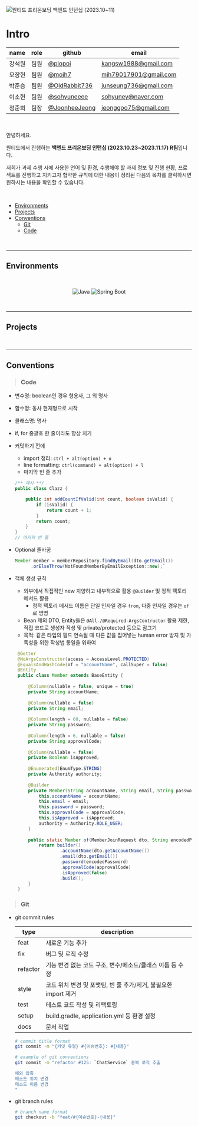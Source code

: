 ![원티드 프리온보딩 백엔드 인턴십 (2023.10~11)](https://static.wanted.co.kr/images/events/3178/58ac3248.jpg)

# Intro
<div align="center">

| name | role | github | email |
|------|------|--------|-------|
| 강석원 | 팀원 | [@piopoi](https://github.com/piopoi) | kangsw1988@gmail.com |
| 모장현 | 팀원 | [@mojh7](https://github.com/mojh7) | mjh79017901@gmail.com |
| 박준승 | 팀원 | [@OldRabbit736](https://github.com/OldRabbit736) | junseung736@gmail.com |
| 이소현 | 팀원 | [@sohyuneeee](https://github.com/sohyuneeee) | sohyuney@naver.com |
| 정준희 | 팀장 | [@JoonheeJeong](https://github.com/JoonheeJeong) | jeonggoo75@gmail.com |

</div>
</br>

안녕하세요. 

원티드에서 진행하는 <large>**백엔드 프리온보딩 인턴십 (2023.10.23~2023.11.17) R팀**</large>입니다.

저희가 과제 수행 시에 사용한 언어 및 환경, 수행해야 할 과제 정보 및 진행 현황, 프로젝트를 진행하고 지키고자 협약한 규칙에 대한 내용이 정리된 다음의 목차를 클릭하시면 원하시는 내용을 확인할 수 있습니다.

</br>

* [Environments](#environments)
* [Projects](#projects)
* [Conventions](#conventions)
    * [Git](#git)
    * [Code](#code)

</br>

---
## Environments
</br>
<div align="center">
  
  ![Java](https://img.shields.io/badge/Java-%2017%20-lightcoral.svg?&style=flat&logo=Java&logoColor=white&labelColor=red&cacheSeconds=3600$logoWidth=60)
  ![Spring Boot](https://img.shields.io/badge/SpringBoot-%203.1.5%20-lightgreen.svg?&style=flat&logo=SpringBoot&logoColor=white&labelColor=44A833&cacheSeconds=3600$logoWidth=60)

</div>
</br>

---
## Projects

</br>

---
## Conventions
> ### Code
- 변수명: boolean인 경우 형용사, 그 외 명사
- 함수명: 동사 현재형으로 시작
- 클래스명: 명사
- if, for 중괄호 한 줄이라도 항상 치기
- 커밋하기 전에
    - import 정리: `ctrl + alt(option) + o`
    - line formatting: `ctrl(command) + alt(option) + l`
    - 마지막 빈 줄 추가
    ```java
    /** 예시 **/
    public class Clazz {

        public int addCountIfValid(int count, boolean isValid) {
            if (isValid) {
                return count + 1;
            }
            return count;
        }
    }
    // 마지막 빈 줄
    ```
    
 - Optional 줄바꿈
   ```java
   Member member = memberRepository.findByEmail(dto.getEmail())
         .orElseThrow(NotFoundMemberByEmailException::new);`
   ```
- 객체 생성 규칙
  - 외부에서 직접적인 new 지양하고 내부적으로 활용 `@Builder` 및 정적 팩토리 메서드 활용
    - 정적 팩토리 메서드 이름은 단일 인자일 경우 `from`, 다중 인자일 경우는 `of`로 명명 
  - Bean 제외 DTO, Entity들은 `@All-/@Required-ArgsContructor` 활용 제한, 직접 코드로 생성자 작성 및 private/protected 등으로 잠그기
  - 목적: 같은 타입의 필드 연속될 때 다른 값을 집어넣는 human error 방지 및 가독성을 위한 작성법 통일을 위하여
  ```java
   @Getter
   @NoArgsConstructor(access = AccessLevel.PROTECTED)
   @EqualsAndHashCode(of = "accountName", callSuper = false)
   @Entity
   public class Member extends BaseEntity {
   
       @Column(nullable = false, unique = true)
       private String accountName;
   
       @Column(nullable = false)
       private String email;
   
       @Column(length = 60, nullable = false)
       private String password;
   
       @Column(length = 6, nullable = false)
       private String approvalCode;
   
       @Column(nullable = false)
       private Boolean isApproved;
   
       @Enumerated(EnumType.STRING)
       private Authority authority;
   
       @Builder
       private Member(String accountName, String email, String password, String approvalCode, Boolean isApproved) {
           this.accountName = accountName;
           this.email = email;
           this.password = password;
           this.approvalCode = approvalCode;
           this.isApproved = isApproved;
           authority = Authority.ROLE_USER;
       }
   
       public static Member of(MemberJoinRequest dto, String encodedPassword, String approvalCode) {
           return builder()
                   .accountName(dto.getAccountName())
                   .email(dto.getEmail())
                   .password(encodedPassword)
                   .approvalCode(approvalCode)
                   .isApproved(false)
                   .build();
       }
   }

  ```

> ### Git
* git commit rules
  
  | type     | description |
  |----------|-------------|
  | feat     | 새로운 기능 추가 |
  | fix      | 버그 및 로직 수정 |
  | refactor | 기능 변경 없는 코드 구조, 변수/메소드/클래스 이름 등 수정 |
  | style    | 코드 위치 변경 및 포맷팅, 빈 줄 추가/제거, 불필요한 import 제거 |
  | test     | 테스트 코드 작성 및 리팩토링 |
  | setup    | build.gradle, application.yml 등 환경 설정 |
  | docs     | 문서 작업 |

  ```bash
  # commit title format
  git commit -m "{커밋 유형} #{이슈번호}: #{내용}"

  # example of git conventions
  git commit -m "refactor #125: `ChatService` 중복 로직 추출

  예외 압축
  메소드 위치 변경
  메소드 이름 변경
  "
  ```

* git branch rules
  ```bash
  # branch name format
  git checkout -b "feat/#{이슈번호}-{내용}"
  ```
